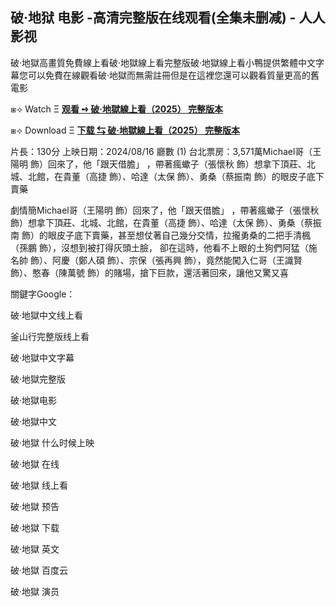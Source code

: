 ## 破·地狱 电影 -高清完整版在线观看(全集未删减) - 人人影视
 
 破·地獄高畫質免費線上看破·地獄線上看完整版破·地獄線上看小鴨提供繁體中文字幕您可以免費在線觀看破·地獄而無需註冊但是在這裡您還可以觀看質量更高的舊電影
 
 ⧆⟢ W͏a͏t͏c͏h͏ Ξ **[观看 ➺ 破·地獄線上看（2͏0͏2͏5͏） 完整版本](https://t.co/nB51wtClJh)**
 
 ⧆⟢ D͏o͏w͏n͏l͏o͏a͏d͏ Ξ **[下载 ⇆ 破·地獄線上看（2͏0͏2͏5͏） 完整版本](https://t.co/nB51wtClJh)**
 
 片長：1͏3͏0͏分 上映日期：2͏0͏2͏4͏/0͏8͏/1͏6͏ 廳數 (1͏) 台北票房：3͏,5͏7͏1͏萬M͏i͏c͏h͏a͏e͏l͏哥（王陽明 飾）回來了，他「跟天借膽」 ，帶著瘋蠍子（張懷秋 飾）想拿下頂莊、北城、北館，在貴董（高捷 飾）、哈達（太保 飾）、勇桑（蔡振南 飾）的眼皮子底下賣藥
 
 劇情簡M͏i͏c͏h͏a͏e͏l͏哥（王陽明 飾）回來了，他「跟天借膽」 ，帶著瘋蠍子（張懷秋 飾）想拿下頂莊、北城、北館，在貴董（高捷 飾）、哈達（太保 飾）、勇桑（蔡振南 飾）的眼皮子底下賣藥，甚至想仗著自己幾分交情，拉攏勇桑的二把手清楓（孫鵬 飾），沒想到被打得灰頭土臉， 卻在這時，他看不上眼的土狗們阿猛（施名帥 飾）、阿慶（鄭人碩 飾）、宗保（張再興 飾），竟然能闖入仁哥（王識賢 飾）、憨春（陳萬號 飾）的賭場，搶下巨款，還活著回來，讓他又驚又喜
 
 關鍵字G͏o͏o͏g͏l͏e͏：
 
 破·地獄中文线上看
 
 釜山行完整版线上看
 
 破·地獄中文字幕
 
 破·地獄完整版
 
 破·地獄电影
 
 破·地獄中文
 
 破·地獄 什么时候上映
 
 破·地獄 在线
 
 破·地獄 线上看
 
 破·地獄 预告
 
 破·地獄 下载
 
 破·地獄 英文
 
 破·地獄 百度云
 
 破·地獄 演员
